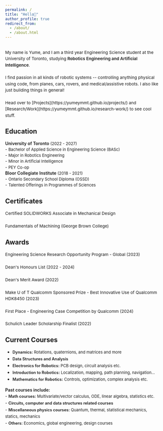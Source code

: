 ```yaml
---
permalink: /
title: "Hello👋"
author_profile: true
redirect_from: 
  - /about/
  - /about.html
---
```

<br>
<span style="line-height: 1.5; font-size: 0.97em">
  My name is Yume, and I am a third year Engineering Science student at the University of Toronto, studying <span style="font-weight: 600;">Robotics Engineering and Artificial Intelligence</span>. <br>
  <br>
  I find passion in all kinds of robotic systems -- controlling anything physical using code, from planes, cars, rovers, and medical/assistive robots. I also like just building things in general!<br>
  <br>
  Head over to [Projects](https://yumeymmt.github.io/projects/) and [Research/Work](https://yumeymmt.github.io/research-work/) to see cool stuff.
</span>

<br>

Education
------
<div style="margin-bottom: 2px;">
  <span style="font-weight: 600;">University of Toronto</span><span style="font-size: 0.93em;"> (2022 - 2027)</span>
</div>
- <span style="font-size: 0.92em; line-height:1.5;">Bachelor of Applied Science in Engineering Science (BASc)</span><br>
- <span style="font-size: 0.92em; line-height:1.5;">Major in Robotics Engineering</span><br>
- <span style="font-size: 0.92em; line-height:1.5;">Minor in Artificial Intelligence</span><br>
- <span style="font-size: 0.92em; line-height:1.5; margin-bottom: 10px;">PEY Co-op</span>

<div style="margin-bottom: 2px;">
  <span style="font-weight: 600;">Bloor Collegiate Institute</span><span style="font-size: 0.93em;"> (2018 - 2021)</span>
</div>
- <span style="font-size: 0.92em; line-height:1.5;">Ontario Secondary School Diploma (OSSD)</span><br>
- <span style="font-size: 0.92em; line-height:1.5;">Talented Offerings in Programmes of Sciences</span><br>

<div style="margin-bottom: 5px;"></div>

Certificates
------
<span style="line-height: 1.5; font-size: 0.97em">
  Certified SOLIDWORKS Associate in Mechanical Design<br> 
  <br>
  Fundamentals of Machining (George Brown College)<br>
</span>

<div style="margin-bottom: 5px;"></div>

Awards
------
<span style="line-height: 1.5; font-size: 0.97em">
  Engineering Science Research Opportunity Program - Global (2023)<br> 
  <br>
  Dean's Honours List (2022 - 2024)<br>
  <br>
  Dean's Merit Award (2022)<br>
  <br>
  Make U of T Qualcomm Sponsored Prize - Best Innovative Use of Qualcomm HDK8450 (2023)<br>
  <br>
  First Place - Engineering Case Competition by Qualcomm (2024)<br>
  <br>
  Schulich Leader Scholarship Finalist (2022)
</span>

<div style="margin-bottom: 5px;"></div>

Current Courses
------
- <span style="font-size: 0.92em; line-height:1.7;"><span style="font-weight: 625;">Dynamics:</span> Rotations, quaternions, and matrices and more</span><br>
- <span style="font-size: 0.92em; line-height:1.7;"><span style="font-weight: 625;">Data Structures and Analysis</span></span><br>
- <span style="font-size: 0.92em; line-height:1.7;"><span style="font-weight: 625;">Electronics for Robotics:</span> PCB design, circuit analysis etc.</span><br>
- <span style="font-size: 0.92em; line-height:1.7;"><span style="font-weight: 625;">Introduction to Robotics:</span> Localization, mapping, path planning, navigation...</span><br>
- <span style="font-size: 0.92em; line-height:1.7;"><span style="font-weight: 625;">Mathematics for Robotics:</span> Controls, optimization, complex analysis etc.</span>


<div style="margin-bottom: 2px;">
  <span style="font-weight: 645;">Past courses include:</span><span style="font-size: 0.93em;"></span>
</div>
- <span style="font-size: 0.92em; line-height:1.7;"><span style="font-weight: 625;">Math courses:</span> Multivariate/vector calculus, ODE, linear algebra, statistics etc.</span><br>
- <span style="font-size: 0.92em; line-height:1.7;"><span style="font-weight: 625;">Circuits, computer and data structures related courses</span></span> <br>
- <span style="font-size: 0.92em; line-height:1.7;"><span style="font-weight: 625;">Miscellaneous physics courses:</span>  Quantum, thermal, statistical mechanics, statics, mechanics</span><br>
- <span style="font-size: 0.92em; line-height:1.7;"><span style="font-weight: 625;">Others:</span>  Economics, global engineering, design courses</span><br>
